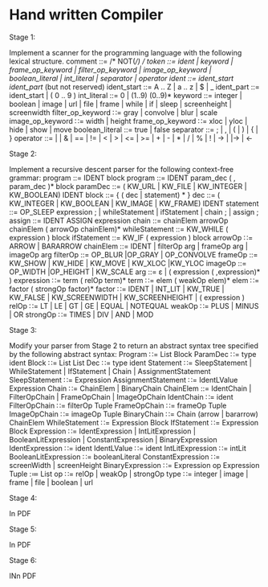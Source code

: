 # Hand written Compiler

Stage 1: 

Implement a scanner for the programming language with the following lexical structure.
comment ::= /* NOT(*/)* */
token ::= ident | keyword | frame_op_keyword | filter_op_keyword | image_op_keyword | boolean_literal
| int_literal | separator | operator
ident ::= ident_start ident_part* (but not reserved)
ident_start ::= A .. Z | a .. z | $ | _
ident_part ::= ident_start | ( 0 .. 9 )
int_literal ::= 0 | (1..9) (0..9)*
keyword ::= integer | boolean | image | url | file | frame | while | if | sleep | screenheight | screenwidth
filter_op_keyword ∷= gray | convolve | blur | scale
image_op_keyword ∷= width | height
frame_op_keyword ∷= xloc | yloc | hide | show | move
boolean_literal ::= true | false
separator ::= ; | , | ( | ) | { | }
operator ::= | | & | == | != | < | > | <= | >= | + | - | * | / | % | ! | -> | |-> | <-


Stage 2:

Implement a recursive descent parser for the following context-free grammar:
program ::= IDENT block
program ::= IDENT param_dec ( ,​ ​param_dec )* block
paramDec ::= ( KW_URL | KW_FILE | KW_INTEGER | KW_BOOLEAN) IDENT
block ::= {​ ( dec | statement) * }
dec ::= ( KW_INTEGER | KW_BOOLEAN | KW_IMAGE | KW_FRAME) IDENT
statement ::= OP_SLEEP expression ;​ | whileStatement | ifStatement | chain ;​ | assign ;
assign ::= IDENT ASSIGN expression
chain ::= chainElem arrowOp chainElem ( arrowOp chainElem)*
whileStatement ::= KW_WHILE (​ expression )​ block
ifStatement ::= KW_IF (​ expression )​ block
arrowOp ∷= ARROW | BARARROW
chainElem ::= IDENT | filterOp arg | frameOp arg | imageOp arg
filterOp ::= OP_BLUR |OP_GRAY | OP_CONVOLVE
frameOp ::= KW_SHOW | KW_HIDE | KW_MOVE | KW_XLOC |KW_YLOC
imageOp ::= OP_WIDTH |OP_HEIGHT | KW_SCALE
arg ::= ε | ( ​expression ( ,expression)* )
expression ∷= term ( relOp term)*
term ∷= elem ( weakOp elem)*
elem ∷= factor ( strongOp factor)*
factor ∷= IDENT | INT_LIT | KW_TRUE | KW_FALSE
| KW_SCREENWIDTH | KW_SCREENHEIGHT | (​ expression )
relOp ∷= LT | LE | GT | GE | EQUAL | NOTEQUAL
weakOp ∷= PLUS | MINUS | OR
strongOp ∷= TIMES | DIV | AND | MOD

Stage 3:

Modify your parser from Stage 2 to return an abstract syntax tree specified by the
following abstract syntax:
Program ∷= List<ParamDec> Block
ParamDec ∷= type ident
Block ∷= List<Dec> List<Statement>
Dec ∷= type ident
Statement ∷= SleepStatement | WhileStatement | IfStatement | Chain
| AssignmentStatement
SleepStatement ∷= Expression
AssignmentStatement ∷= IdentLValue Expression
Chain ∷= ChainElem | BinaryChain
ChainElem ::= IdentChain | FilterOpChain | FrameOpChain | ImageOpChain
IdentChain ∷= ident
FilterOpChain ∷= filterOp Tuple
FrameOpChain ∷= frameOp Tuple
ImageOpChain ∷= imageOp Tuple
BinaryChain ∷= Chain (arrow | bararrow) ChainElem
WhileStatement ∷= Expression Block
IfStatement ∷= Expression Block
Expression ∷= IdentExpression | IntLitExpression | BooleanLitExpression
| ConstantExpression | BinaryExpression
IdentExpression ∷= ident
IdentLValue ∷= ident
IntLitExpression ∷= intLit
BooleanLitExpression ∷= booleanLiteral
ConstantExpression ∷= screenWidth | screenHeight
BinaryExpression ∷= Expression op Expression
Tuple :≔ List<Expression>
op ∷= relOp | weakOp | strongOp
type ∷= integer | image | frame | file | boolean | url

Stage 4:

In PDF

Stage 5:

In PDF

Stage 6:

INn PDF
